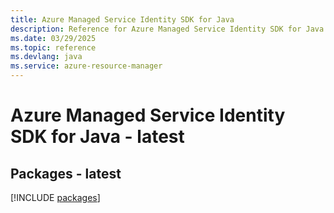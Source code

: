 ```yaml
---
title: Azure Managed Service Identity SDK for Java
description: Reference for Azure Managed Service Identity SDK for Java
ms.date: 03/29/2025
ms.topic: reference
ms.devlang: java
ms.service: azure-resource-manager
---
```

# Azure Managed Service Identity SDK for Java - latest
## Packages - latest
[!INCLUDE [packages](managed-service-identity-index.md)]